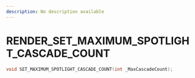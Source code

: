 ```yaml
---
description: No description available 
---
```


# RENDER\_SET_MAXIMUM_SPOTLIGHT_CASCADE_COUNT

```cpp
void SET_MAXIMUM_SPOTLIGHT_CASCADE_COUNT(int _MaxCascadeCount);
```